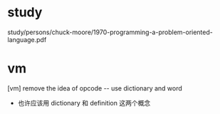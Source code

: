 # study

study/persons/chuck-moore/1970-programming-a-problem-oriented-language.pdf

# vm

[vm] remove the idea of opcode -- use dictionary and word

- 也许应该用 dictionary 和 definition 这两个概念
